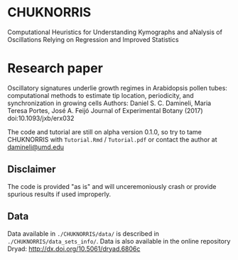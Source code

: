 # CHUKNORRIS
Computational Heuristics for Understanding Kymographs and aNalysis of Oscillations Relying on Regression and Improved Statistics

# Research paper
Oscillatory signatures underlie growth regimes in Arabidopsis pollen tubes: computational methods to estimate tip location, periodicity, and synchronization in growing cells
Authors: Daniel S. C. Damineli, Maria Teresa Portes, José A. Feijó
Journal of Experimental Botany (2017)
doi:10.1093/jxb/erx032

The code and tutorial are still on alpha version 0.1.0, so try to tame CHUKNORRIS with `Tutorial.Rmd` / `Tutorial.pdf` or contact the author at damineli@umd.edu

## Disclaimer
The code is provided "as is" and will unceremoniously crash or provide spurious results if used improperly. 

## Data
Data available in `./CHUKNORRIS/data/` is described in `./CHUKNORRIS/data_sets_info/`. Data is also available in the online repository Dryad: http://dx.doi.org/10.5061/dryad.6806c
